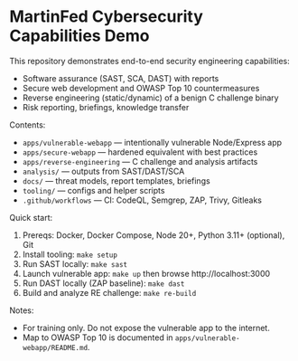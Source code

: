 # MartinFed Cybersecurity Capabilities Demo

This repository demonstrates end-to-end security engineering capabilities:
- Software assurance (SAST, SCA, DAST) with reports
- Secure web development and OWASP Top 10 countermeasures
- Reverse engineering (static/dynamic) of a benign C challenge binary
- Risk reporting, briefings, knowledge transfer

Contents:
- `apps/vulnerable-webapp` — intentionally vulnerable Node/Express app
- `apps/secure-webapp` — hardened equivalent with best practices
- `apps/reverse-engineering` — C challenge and analysis artifacts
- `analysis/` — outputs from SAST/DAST/SCA
- `docs/` — threat models, report templates, briefings
- `tooling/` — configs and helper scripts
- `.github/workflows` — CI: CodeQL, Semgrep, ZAP, Trivy, Gitleaks

Quick start:
1. Prereqs: Docker, Docker Compose, Node 20+, Python 3.11+ (optional), Git
2. Install tooling: `make setup`
3. Run SAST locally: `make sast`
4. Launch vulnerable app: `make up` then browse http://localhost:3000
5. Run DAST locally (ZAP baseline): `make dast`
6. Build and analyze RE challenge: `make re-build`

Notes:
- For training only. Do not expose the vulnerable app to the internet.
- Map to OWASP Top 10 is documented in `apps/vulnerable-webapp/README.md`.
